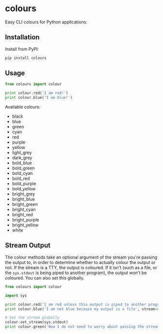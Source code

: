 colours
=======

Easy CLI colours for Python applications.

Installation
------------

Install from PyPI:

```python
pip install colours
```

Usage
-----

```python
from colours import colour

print colour.red('I am red!')
print colour.blue('I am blue!')
```

Available colours:

* black
* blue
* green
* cyan
* red
* purple
* yellow
* light_grey
* dark_grey
* bold_blue
* bold_green
* bold_cyan
* bold_red
* bold_purple
* bold_yellow
* bright_grey
* bright_blue
* bright_green
* bright_cyan
* bright_red
* bright_purple
* bright_yellow
* white

Stream Output
-------------

The colour methods take an optional argument of the stream you're passing the output to, in order to determine whether to actually colour the output or not. If the stream is a TTY, the output is coloured. If it isn't (such as a file, or the `sys.stdout` is being piped to another program), the output won't be coloured. You can also set this globally.

```python
from colours import colour

import sys

print colour.red('I am red unless this output is piped to another program', stream=sys.stdout)
print colour.blue('I am not blue because my output is a file', stream=open('output.txt', 'w'))

# Set the stream globally
colour.set_stream(sys.stdout)
print colour.green('Now I do not need to worry about passing the stream parameter.')
```
